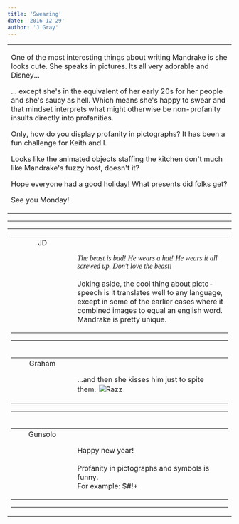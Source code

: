 ```yaml
---
title: 'Swearing'
date: '2016-12-29'
author: 'J Gray'
---
```


<div>
<!-- Main content here -->
<table border="0" class="post"><tbody><tr><td>
   
   <div class="post_body">
       <p>One of the most interesting things about writing Mandrake is she looks cute. She speaks in pictures. Its all very adorable and Disney...</p><p>... except she's in the equivalent of her early 20s for her people and she's saucy as hell. Which means she's happy to swear and that mindset interprets what might otherwise be non-profanity insults directly into profanities.</p><p>Only, how do you display profanity in pictographs? It has been a fun challenge for Keith and I.</p><p>Looks like the animated objects staffing the kitchen don't much like Mandrake's fuzzy host, doesn't it?</p><p>Hope everyone had a good holiday! What presents did folks get?</p><p>See you Monday!</p>
   </div>
   </td></tr>
   </tbody></table><hr><table style="width:100%; border:0;" class="comment_table"><tbody><tr><td width="100%"><a name=""> </a><div style="width:100%;" class="comment"><table border="0" width="100%"><tbody><tr><td align="center" valign="top" width="125">
<span class="comment_title"><center>JD<br></center><a name="2909">&nbsp;</a></span><br>
<center><img src="https://www.gravatar.com/avatar.php?gravatar_id=ca086ab32c3326c1cca9697fd6eb1aec&amp;default=http%3A%2F%2Fmysteriesofthearcana.com%2Ftemplates%2Fmain%2Fimages%2Favatar.gif&amp;size=80&amp;rating=g" border="0" alt=""></center>
</td>
<td valign="top">


<p class="comment_text"> </p><p class="comment_text"><br> <font face="Comic Sans MS"><i>The beast is bad! He wears a hat! He wears it all screwed up. Don't love the beast!</i></font><br><br>Joking aside, the cool thing about picto-speech is it translates well to any language, except in some of the earlier cases where it combined images to equal an english word. Mandrake is pretty unique.<br></p>
 

</td></tr></tbody></table>
<hr></div></td></tr><tr><td width="100%"><a name=""> </a><div style="width:100%;" class="comment"><table border="0" width="100%"><tbody><tr><td align="center" valign="top" width="125">
<span class="comment_title"><center>Graham<br></center><a name="2910">&nbsp;</a></span><br>
<center><img src="https://www.gravatar.com/avatar.php?gravatar_id=4f30849c0c14ec9b4398301f002a28db&amp;default=http%3A%2F%2Fmysteriesofthearcana.com%2Ftemplates%2Fmain%2Fimages%2Favatar.gif&amp;size=80&amp;rating=g" border="0" alt=""></center>
</td>
<td valign="top">


<p class="comment_text"> </p><p class="comment_text"><br> ...and then she kisses him just to spite them. <img alt=" Razz " src="/smilies/razz.gif" hspace="2" border="0" vspace="2"><br></p>
 

</td></tr></tbody></table>
<hr></div></td></tr><tr><td width="100%"><a name=""> </a><div style="width:100%;" class="comment"><table border="0" width="100%"><tbody><tr><td align="center" valign="top" width="125">
<span class="comment_title"><center>Gunsolo<br></center><a name="2911">&nbsp;</a></span><br>
<center><img src="https://www.gravatar.com/avatar.php?gravatar_id=a94f16ab08c7abb74820e668722a5ffc&amp;default=http%3A%2F%2Fmysteriesofthearcana.com%2Ftemplates%2Fmain%2Fimages%2Favatar.gif&amp;size=80&amp;rating=g" border="0" alt=""></center>
</td>
<td valign="top">


<p class="comment_text"> </p><p class="comment_text"><br> Happy new year!<br><br>Profanity in pictographs and symbols is funny.<br>For example: $#!+<br></p>
 

</td></tr></tbody></table>
<hr></div></td></tr></tbody></table>
<!-- End main content -->
              </div>
